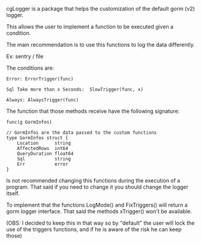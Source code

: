 cgLogger is a package that helps the customization of the default gorm (v2) logger.

This allows the user to implement a function to be executed given a condition.

The main recommendation is to use this functions to log the data differently.

Ex: sentry / file

The conditions are: 

    Error: ErrorTrigger(func)
    
    Sql Take more than x Seconds:  SlowTrigger(func, x)
    
    Always: AlwaysTrigger(func)


The function that those methods receive have the following signature:

    func(g GormInfos)
    
    // GormInfos are the data passed to the custom functions
    type GormInfos struct {
        Location      string
        AffectedRows  int64
        QueryDuration float64
        Sql           string
        Err           error
    }   



Is not recommended changing this functions during the execution of a program.
That said if you need to change it you should change the logger itself.

To implement that the functions LogMode() and FixTriggers() will return a gorm logger interface.
That said the methods xTrigger() won't be available.

(OBS: I decided to keep this in that way so by "default" the user will lock the use of the triggers functions,
and if he is aware of the risk he can keep those)